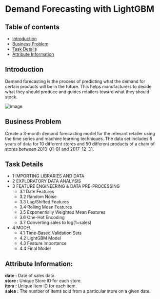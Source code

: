 # Demand Forecasting with LightGBM

## Table of contents
* [Introduction](#Introduction)
* [Business Problem](#Business_Problem)
* [Task Details](#Task_Details)
* [Attribute Information](#Attribute_Information)

<a id="Introduction"></a>
## Introduction
Demand forecasting is the process of predicting what the demand for certain products will be in the future. This helps manufacturers to decide what they should produce and guides retailers toward what they should stock.

![image](https://user-images.githubusercontent.com/83332641/171662826-1524f688-2360-4aac-a747-dfab436f70e1.png)


## Business Problem

Create a 3-month demand forecasting model for the relevant retailer using the time series and machine learning techniques.
The data set includes 5 years of data for 10 different stores and 50 different products of a chain of stores between 2013–01–01 and 2017–12–31.

<a id="Task_Details"></a>
## Task Details

* 1 IMPORTING LIBRARIES AND DATA
* 2 EXPLORATORY DATA ANALYSIS
* 3 FEATURE ENGINEERING & DATA PRE-PROCESSING
  * 3.1 Date Features
  * 3.2 Random Noise
  * 3.3 Lag/Shifted Features
  * 3.4 Rolling Mean Features
  * 3.5 Exponentially Weighted Mean Features
  * 3.6 One-Hot Encoding
  * 3.7 Converting sales to log(1+sales)
* 4 MODEL
  * 4.1 Time-Based Validation Sets
  * 4.2 LightGBM Model
  * 4.3 Feature Importance
  * 4.4 Final Model

<a id="Attribute_Information"></a>
## Attribute Information:

**date :** Date of sales data.    
**store :** Unique Store ID for each store.  
**item :** Unique Item ID for each item.  
**sales :** The number of items sold from a particular store on a given date.
